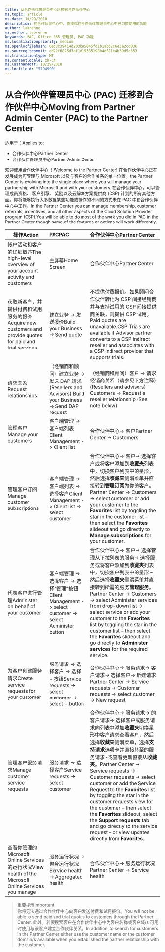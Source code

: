 ```yaml
---
title: 从合作伙伴管理员中心迁移到合作伙伴中心
ms.topic: article
ms.date: 10/29/2018
description: 在合作伙伴中心中，查找你在合作伙伴管理员中心中已习惯使用的功能
author: labrenne
ms.author: labrenne
keywords: PAC, Office 365 管理员, PAC 功能
ms.localizationpriority: medium
ms.openlocfilehash: 0e53c39414d203be5045fd1b1ab52c6e3a2cd036
ms.sourcegitcommit: ed22f6825d3af1d19385198b4d511e4b39d5e353
ms.translationtype: MT
ms.contentlocale: zh-CN
ms.lasthandoff: 10/29/2018
ms.locfileid: "5794990"
---
```

# <a name="moving-from-partner-admin-center-pac-to-the-partner-center"></a><span data-ttu-id="cb4be-104">从合作伙伴管理员中心 (PAC) 迁移到合作伙伴中心</span><span class="sxs-lookup"><span data-stu-id="cb4be-104">Moving from Partner Admin Center (PAC) to the Partner Center</span></span>

<span data-ttu-id="cb4be-105">适用于：</span><span class="sxs-lookup"><span data-stu-id="cb4be-105">Applies to:</span></span>
- <span data-ttu-id="cb4be-106">合作伙伴中心</span><span class="sxs-lookup"><span data-stu-id="cb4be-106">Partner Center</span></span>
- <span data-ttu-id="cb4be-107">合作伙伴管理员中心</span><span class="sxs-lookup"><span data-stu-id="cb4be-107">Partner Admin Center</span></span>

<span data-ttu-id="cb4be-108">欢迎使用合作伙伴中心 ！</span><span class="sxs-lookup"><span data-stu-id="cb4be-108">Welcome to the Partner Center!</span></span> <span data-ttu-id="cb4be-109">在合作伙伴中心正在发展成为可管理与 Microsoft 以及与客户的合作关系的单一位置。</span><span class="sxs-lookup"><span data-stu-id="cb4be-109">the Partner Center is evolving into the single place where you will manage your partnership with Microsoft and with your customers.</span></span> <span data-ttu-id="cb4be-110">在合作伙伴中心，可以管理成员资格、 客户引荐、 奖励以及云解决方案提供商 (CSP) 计划的所有其他方面。你将能够执行大多数但某些功能或操作的不同的方式未在 PAC 中在合作伙伴中心中工作。</span><span class="sxs-lookup"><span data-stu-id="cb4be-110">In the Partner Center you can manage membership, customer referrals, incentives, and all other aspects of the Cloud Solution Provider program (CSP).You will be able to do most of the work you did in PAC in the Partner Center though some of the features or actions will work differently.</span></span> 


|**<span data-ttu-id="cb4be-111">操作</span><span class="sxs-lookup"><span data-stu-id="cb4be-111">Action</span></span>**   |**<span data-ttu-id="cb4be-112">PAC</span><span class="sxs-lookup"><span data-stu-id="cb4be-112">PAC</span></span>**   |**<span data-ttu-id="cb4be-113">合作伙伴中心</span><span class="sxs-lookup"><span data-stu-id="cb4be-113">Partner Center</span></span>**   |
|--------------|:--------------|:---------------|
|<span data-ttu-id="cb4be-114">帐户活动和客户的详细概述</span><span class="sxs-lookup"><span data-stu-id="cb4be-114">The high-level overview of your account activity and customers</span></span>|<span data-ttu-id="cb4be-115">主屏幕</span><span class="sxs-lookup"><span data-stu-id="cb4be-115">Home Screen</span></span>|<span data-ttu-id="cb4be-116">合作伙伴中心</span><span class="sxs-lookup"><span data-stu-id="cb4be-116">Partner Center</span></span>|
|<span data-ttu-id="cb4be-117">获取新客户，并提供付费和试用服务的报价</span><span class="sxs-lookup"><span data-stu-id="cb4be-117">Acquire new customers and provide quotes for paid and trial services</span></span>|<span data-ttu-id="cb4be-118">建立业务 -> 发送报价</span><span class="sxs-lookup"><span data-stu-id="cb4be-118">Build your Business -> Send quote</span></span>|<span data-ttu-id="cb4be-119">不提供付费报价。如果顾问合作伙伴转化为 CSP 间接经销商并与支持试用的 CSP 间接提供商关联，则提供 CSP 试用。</span><span class="sxs-lookup"><span data-stu-id="cb4be-119">Paid quotes are unavailable.CSP Trials are available if Advisor partner converts to a CSP indirect reseller and associates with a CSP indirect provider that supports trials.</span></span> |
|<span data-ttu-id="cb4be-120">请求关系</span><span class="sxs-lookup"><span data-stu-id="cb4be-120">Request relationships</span></span>|<span data-ttu-id="cb4be-121">（经销商和顾问）建立业务 -> 发送 DAP 请求</span><span class="sxs-lookup"><span data-stu-id="cb4be-121">(Resellers and Advisors) Build your Business -> Send DAP request</span></span>|<span data-ttu-id="cb4be-122">（经销商和顾问）客户 -> 请求经销商关系（请参见下方注释）</span><span class="sxs-lookup"><span data-stu-id="cb4be-122">(Resellers and advisors) Customers -> Request a reseller relationship (See note below)</span></span>|
|<span data-ttu-id="cb4be-123">管理客户</span><span class="sxs-lookup"><span data-stu-id="cb4be-123">Manage your customers</span></span>|<span data-ttu-id="cb4be-124">客户端管理 -> 客户端列表</span><span class="sxs-lookup"><span data-stu-id="cb4be-124">Client Management -> Client list</span></span>|<span data-ttu-id="cb4be-125">合作伙伴中心-> 客户</span><span class="sxs-lookup"><span data-stu-id="cb4be-125">Partner Center -> Customers</span></span>|
|<span data-ttu-id="cb4be-126">管理客户订阅</span><span class="sxs-lookup"><span data-stu-id="cb4be-126">Manage customer subscriptions</span></span>|<span data-ttu-id="cb4be-127">客户端管理 -> 客户端列表 -> 选择客户</span><span class="sxs-lookup"><span data-stu-id="cb4be-127">Client Management -> Client list -> select customer</span></span>|<span data-ttu-id="cb4be-128">合作伙伴中心-> 客户-> 选择客户或将客户添加到**收藏夹**列表中，切换客户列表中的星形，然后选择**收藏夹**侧滑菜单并直接转到**管理订阅**为你的客户。</span><span class="sxs-lookup"><span data-stu-id="cb4be-128">Partner Center -> Customers -> select customer or add your customer to the **Favorites** list by toggling the star in the customer list – then select the **Favorites** slideout and go directly to **Manage subscriptions** for your customer.</span></span>|
|<span data-ttu-id="cb4be-129">代表客户进行管理</span><span class="sxs-lookup"><span data-stu-id="cb4be-129">Administer on behalf of your customer</span></span>|<span data-ttu-id="cb4be-130">客户端管理 -> 选择客户 -> 选择“管理”按钮</span><span class="sxs-lookup"><span data-stu-id="cb4be-130">Client Management -> select customer -> select Administer button</span></span>|<span data-ttu-id="cb4be-131">合作伙伴中心-> 客户-> 选择管理从下拉列表的服务-> 选择服务或将客户添加到**收藏夹**列表中，切换客户列表中的星形 – 然后选择**收藏夹**侧滑菜单并直接转到所需的服务**管理服务**。</span><span class="sxs-lookup"><span data-stu-id="cb4be-131">Partner Center -> Customers -> select Administer services from drop-down list -> select service or add your customer to the **Favorites** list by toggling the star in the customer list – then select the **Favorites** slideout and go directly to **Administer services** for the required service.</span></span>|
|<span data-ttu-id="cb4be-132">为客户创建服务请求</span><span class="sxs-lookup"><span data-stu-id="cb4be-132">Create service requests for your customer</span></span>|<span data-ttu-id="cb4be-133">服务请求 -> 选择客户 -> 选择 + 按钮</span><span class="sxs-lookup"><span data-stu-id="cb4be-133">Service requests -> select customer -> select + button</span></span> | <span data-ttu-id="cb4be-134">合作伙伴中心-> 服务请求-> 客户请求-> 选择客户-> 新建请求</span><span class="sxs-lookup"><span data-stu-id="cb4be-134">Partner Center -> Service requests -> Customer requests -> select customer -> New request</span></span>|
|<span data-ttu-id="cb4be-135">管理客户服务请求</span><span class="sxs-lookup"><span data-stu-id="cb4be-135">Manage customer service requests</span></span>| <span data-ttu-id="cb4be-136">服务请求 -> 选择客户</span><span class="sxs-lookup"><span data-stu-id="cb4be-136">Service requests -> select customer</span></span>|<span data-ttu-id="cb4be-137">合作伙伴中心-> 服务请求-> 的客户请求-> 选择客户或服务请求向列表中添加**收藏夹**切换星形中客户请求查看客户，然后选择**收藏夹**侧滑菜单，选择**支持请求**选项卡并直接转至的服务请求-或查看更新直接从**收藏夹**。</span><span class="sxs-lookup"><span data-stu-id="cb4be-137">Partner Center -> Service requests -> Customer requests -> select customer or add the Service Request to the **Favorites** list by toggling the star in the customer requests view for the customer – then select the **Favorites** slideout, select the **Support requests** tab and go directly to the service request – or view updates directly from **Favorites**.</span></span>|
|<span data-ttu-id="cb4be-138">查看你管理的 Microsoft Online Services 的运行状况</span><span class="sxs-lookup"><span data-stu-id="cb4be-138">View health of the Microsoft Online Services you manage</span></span>|<span data-ttu-id="cb4be-139">服务运行状况 -> 聚合运行状况</span><span class="sxs-lookup"><span data-stu-id="cb4be-139">Service health -> Aggregated health</span></span>|<span data-ttu-id="cb4be-140">合作伙伴中心-> 服务运行状况</span><span class="sxs-lookup"><span data-stu-id="cb4be-140">Partner Center -> Service health</span></span>|

><span data-ttu-id="cb4be-141">重要提示</span><span class="sxs-lookup"><span data-stu-id="cb4be-141">Important</span></span><br>
<span data-ttu-id="cb4be-142">你将无法通过合作伙伴中心向客户发送付费和试用报价。</span><span class="sxs-lookup"><span data-stu-id="cb4be-142">You will not be able to send paid and trial quotes to customers through the Partner Center.</span></span> <span data-ttu-id="cb4be-143">此外，若要搜索客户在合作伙伴中心中为客户名称或客户域/s 可用时使用与该客户建立合作伙伴关系。</span><span class="sxs-lookup"><span data-stu-id="cb4be-143">In addition, to search for customers in the Partner Center either use the customer name or the customer domain/s available when you established the partner relationship with the customer.</span></span>